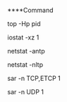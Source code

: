 
****Command

top -Hp pid

iostat -xz 1

netstat -antp

netstat -nltp


sar -n TCP,ETCP 1

sar -n UDP 1
